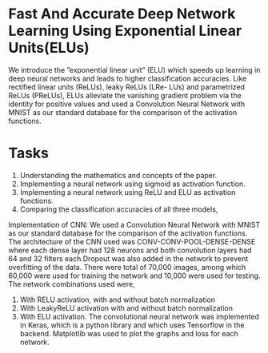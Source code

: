 # Fast And Accurate Deep Network Learning Using Exponential Linear Units(ELUs)
 
We introduce the ”exponential linear unit” (ELU) which speeds up learning in deep neural networks and leads to higher classification accuracies. Like rectified linear units (ReLUs), leaky ReLUs (LRe- LUs) and parametrized ReLUs (PReLUs), ELUs alleviate the vanishing gradient problem via the identity for positive values and used a Convolution Neural Network with MNIST as our standard database for the comparison of the activation functions.

# Tasks 

1. Understanding the mathematics and concepts of the paper.
2. Implementing a neural network using sigmoid as activation function.
3. Implementing a neural network using ReLU and ELU as activation functions.
4. Comparing the classification accuracies of all three models,

Implementation of CNN:
We used a Convolution Neural Network with MNIST as our standard database for the comparison of the activation functions. The architecture of the CNN used was CONV-CONV-POOL-DENSE-DENSE where each dense layer had 128 neurons and both convolution layers had 64 and 32 filters each.Dropout was also added in the network to prevent overfitting of the data. 
There were total of 70,000 images, among which 60,000 were used for training the network and 10,000 were used for testing.
The network combinations used were,
1. With RELU activation, with and without batch normalization
2. With LeakyReLU activation with and without batch normalization
3. With ELU activation.
The convolutional neural network was implemented in Keras, which is a python library and which uses Tensorflow in the backend. Matplotlib was used to plot the graphs and loss for each network.
